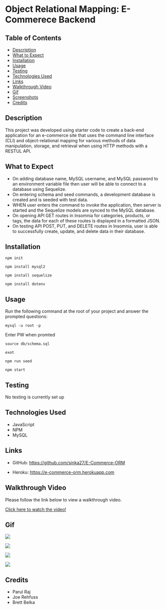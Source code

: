 # Object Relational Mapping: E-Commerece Backend

## Table of Contents
- [Description](#description)
- [What to Expect](#what-to-expect)
- [Installation](#installation)
- [Usage](#usage)
- [Testing](#testing)
- [Technologies Used](#technologies-used)
- [Links](#links)
- [Walkthrough Video](#walkthrough-video)
- [Gif](#gif)
- [Screenshots](#screenshots)
- [Credits](#credits)

## Description

This project was developed using starter code to create a back-end application for an e-commerce site that uses the command line interface (CLI) and object-relational mapping for various methods of data manipulation, storage, and retrieval when using HTTP methods with a RESTUL API.

## What to Expect

- On adding  database name, MySQL username, and MySQL password to an environment variable file
then user will be able to connect to a database using Sequelize.
- On entering schema and seed commands, a development database is created and is seeded with test data.
- WHEN user enters the command to invoke the application, then server is started and the Sequelize models are synced to the MySQL database.
- On opening API GET routes in Insomnia for categories, products, or tags, the data for each of these routes is displayed in a formatted JSON.
- On testing API POST, PUT, and DELETE routes in Insomnia, user is able to successfully create, update, and delete data in their database.

## Installation

`npm init`

`npm install mysql2`

`npm install sequelize`

`npm install dotenv`

## Usage 
  
Run the following command at the root of your project and answer the prompted questions:

`mysql -u root -p`

Enter PW when promted

`source db/schema.sql`

`exot`

`npm run seed`
  
`npm start`

## Testing

No testing is currently set up

## Technologies Used

- JavaScript
- NPM
- MySQL

## Links

- GitHub: https://github.com/sinka27/E-Commerce-ORM

- Heroku: https://e-commerce-orm.herokuapp.com

## Walkthrough Video

Please follow the link below to view a walkthrough video.

<a href="https://drive.google.com/file/d/1L0_Vxrll1TITpw4eTgfKn1_CXG6Nf9G4/view?usp=sharing" target="_blank">Click here to watch the video!</a>

## Gif

![](./assets/Seeds.gif)

![](./assets/Categories.gif)

![](./assets/Products.gif)

![](./assets/Tags.gif)

## Credits

- Parul Raj
- Joe Rehfuss
- Brett Belka